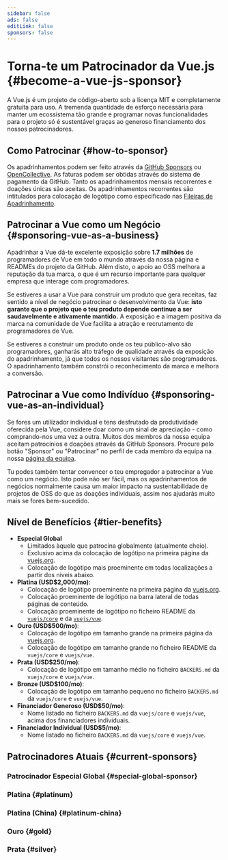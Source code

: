 ```yaml
---
sidebar: false
ads: false
editLink: false
sponsors: false
---
```


<script setup>
import SponsorsGroup from '@theme/components/SponsorsGroup.vue'
</script>

# Torna-te um Patrocinador da Vue.js {#become-a-vue-js-sponsor}

A Vue.js é um projeto de código-aberto sob a licença MIT e completamente gratuita para uso. A tremenda quantidade de esforço necessária para manter um ecossistema tão grande e programar novas funcionalidades para o projeto só é sustentável graças ao generoso financiamento dos nossos patrocinadores.

## Como Patrocinar {#how-to-sponsor}

Os apadrinhamentos podem ser feito através da [GitHub Sponsors](https://github.com/sponsors/yyx990803) ou [OpenCollective](https://opencollective.com/vuejs). As faturas podem ser obtidas através do sistema de pagamento da GitHub. Tanto os apadrinhamentos mensais recorrentes e doações únicas são aceitas. Os apadrinhamentos recorrentes são intitulados para colocação de logótipo como especificado nas [Fileiras de Apadrinhamento](#tier-benefits).

## Patrocinar a Vue como um Negócio {#sponsoring-vue-as-a-business}

Apadrinhar a Vue dá-te excelente exposição sobre **1.7 milhões** de programadores de Vue em todo o mundo através da nossa página e READMEs do projeto da GitHub. Além disto, o apoio ao OSS melhora a reputação da tua marca, o que é um recurso importante para qualquer empresa que interage com programadores.

Se estiveres a usar a Vue para construir um produto que gera receitas, faz sentido a nível de negócio patrocinar o desenvolvimento da Vue: **isto garante que o projeto que o teu produto depende continue a ser saudavelmente e ativamente mantido.** A exposição e a imagem positiva da marca na comunidade de Vue facilita a atração e recrutamento de programadores de Vue.

Se estiveres a construir um produto onde os teu público-alvo são programadores, ganharás alto tráfego de qualidade através da exposição do apadrinhamento, já que todos os nossos visitantes são programadores. O apadrinhamento também constrói o reconhecimento da marca e melhora a conversão.

## Patrocinar a Vue como Indivíduo {#sponsoring-vue-as-an-individual}

Se fores um utilizador individual e tens desfrutado da produtividade oferecida pela Vue, considere doar como um sinal de apreciação - como comprando-nos uma vez a outra. Muitos dos membros da nossa equipa aceitam patrocínios e doações através da GitHub Sponsors. Procure pelo botão "Sponsor" ou "Patrocinar" no perfil de cada membro da equipa na nossa [página da equipa](/about/team).

Tu podes também tentar convencer o teu empregador a patrocinar a Vue como um negócio. Isto pode não ser fácil, mas os apadrinhamentos de negócios normalmente causa um maior impacto na sustentabilidade de projetos de OSS do que as doações individuais, assim nos ajudarás muito mais se fores bem-sucedido.

## Nível de Benefícios {#tier-benefits}

- **Especial Global**
  - Limitados àquele que patrocina globalmente (atualmente cheio).
  - Exclusivo acima da colocação de logótipo na primeira página da [vuejs.org](/).
  - Colocação de logótipo mais proeminente em todas localizações a partir dos níveis abaixo.
- **Platina (USD$2,000/mo)**:
  - Colocação de logótipo proeminente na primeira página da [vuejs.org](/).
  - Colocação proeminente de logótipo na barra lateral de todas páginas de conteúdo.
  - Colocação proeminente de logótipo no ficheiro README da [`vuejs/core`](https://github.com/vuejs/core) e da [`vuejs/vue`](https://github.com/vuejs/core).
- **Ouro (USD$500/mo)**:
  - Colocação de logótipo em tamanho grande na primeira página da [vuejs.org](/).
  - Colocação de logótipo em tamanho grande no ficheiro README da `vuejs/core` e `vuejs/vue`.
- **Prata (USD$250/mo)**:
  - Colocação de logótipo em tamanho médio no ficheiro `BACKERS.md` da `vuejs/core` e `vuejs/vue`.
- **Bronze (USD$100/mo)**:
  - Colocação de logótipo em tamanho pequeno no ficheiro `BACKERS.md` da `vuejs/core` e `vuejs/vue`.
- **Financiador Generoso (USD$50/mo)**:
  - Nome listado no ficheiro `BACKERS.md` da `vuejs/core` e `vuejs/vue`, acima dos financiadores individuais.
- **Financiador Individual (USD$5/mo)**:
  - Nome listado no ficheiro `BACKERS.md` da `vuejs/core` e `vuejs/vue`.

## Patrocinadores Atuais {#current-sponsors}

### Patrocinador Especial Global {#special-global-sponsor}

<SponsorsGroup tier="special" placement="page" />

### Platina {#platinum}

<SponsorsGroup tier="platinum" placement="page" />

### Platina (China) {#platinum-china}

<SponsorsGroup tier="platinum_china" placement="page" />

### Ouro {#gold}

<SponsorsGroup tier="gold" placement="page" />

### Prata {#silver}

<SponsorsGroup tier="silver" placement="page" />
